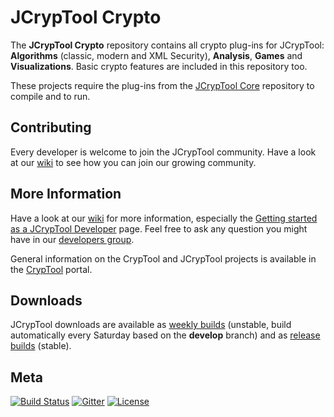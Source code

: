 JCrypTool Crypto
=======

The **JCrypTool Crypto** repository contains all crypto plug-ins for JCrypTool: **Algorithms** (classic, modern and XML Security), **Analysis**, **Games** and **Visualizations**. Basic crypto features are included in this repository too.

These projects require the plug-ins from the [JCrypTool Core](https://github.com/jcryptool/core) repository to compile and to run.

## Contributing
Every developer is welcome to join the JCrypTool community. Have a look at our [wiki](https://github.com/jcryptool/core/wiki) to see how you can join our growing community.

## More Information
Have a look at our [wiki](https://github.com/jcryptool/core/wiki) for more information, especially the [Getting started as a JCrypTool Developer](https://github.com/jcryptool/core/wiki/Getting-started-as-a-JCrypTool-Developer) page. Feel free to ask any question you might have in our [developers group](http://groups.google.com/group/jcryptool-developers).

General information on the CrypTool and JCrypTool projects is available in the [CrypTool](http://www.cryptool.org) portal.

## Downloads
JCrypTool downloads are available as [weekly builds](https://www.cryptool.org/en/jct-downloads/jct-weekly) (unstable, build automatically every Saturday based on the **develop** branch) and as [release builds](https://www.cryptool.org/en/jct-downloads/jct-stable) (stable).

## Meta
[![Build Status](https://travis-ci.org/jcryptool/core.svg)](https://travis-ci.org/jcryptool/core)
[![Gitter](http://img.shields.io/badge/gitter-join%20chat-1dce73.svg)](https://gitter.im/dschadow/jcryptool)
[![License](https://img.shields.io/badge/License-EPL%201.0-red.svg)](https://opensource.org/licenses/EPL-1.0)